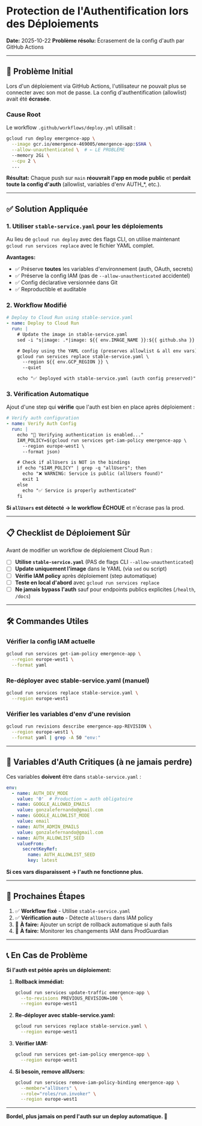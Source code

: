 # Protection de l'Authentification lors des Déploiements

**Date:** 2025-10-22
**Problème résolu:** Écrasement de la config d'auth par GitHub Actions

---

## 🚨 Problème Initial

Lors d'un déploiement via GitHub Actions, l'utilisateur ne pouvait plus se connecter avec son mot de passe. La config d'authentification (allowlist) avait été **écrasée**.

### Cause Root

Le workflow `.github/workflows/deploy.yml` utilisait :

```bash
gcloud run deploy emergence-app \
  --image gcr.io/emergence-469005/emergence-app:$SHA \
  --allow-unauthenticated \  # ← LE PROBLÈME
  --memory 2Gi \
  --cpu 2 \
  ...
```

**Résultat:** Chaque push sur `main` **réouvrait l'app en mode public** et **perdait toute la config d'auth** (allowlist, variables d'env AUTH_*, etc.).

---

## ✅ Solution Appliquée

### 1. Utiliser `stable-service.yaml` pour les déploiements

Au lieu de `gcloud run deploy` avec des flags CLI, on utilise maintenant `gcloud run services replace` avec le fichier YAML complet.

**Avantages:**
- ✅ Préserve **toutes** les variables d'environnement (auth, OAuth, secrets)
- ✅ Préserve la config IAM (pas de `--allow-unauthenticated` accidentel)
- ✅ Config déclarative versionnée dans Git
- ✅ Reproductible et auditable

### 2. Workflow Modifié

```yaml
# Deploy to Cloud Run using stable-service.yaml
- name: Deploy to Cloud Run
  run: |
    # Update the image in stable-service.yaml
    sed -i "s|image: .*|image: ${{ env.IMAGE_NAME }}:${{ github.sha }}|g" stable-service.yaml

    # Deploy using the YAML config (preserves allowlist & all env vars)
    gcloud run services replace stable-service.yaml \
      --region ${{ env.GCP_REGION }} \
      --quiet

    echo "✅ Deployed with stable-service.yaml (auth config preserved)"
```

### 3. Vérification Automatique

Ajout d'une step qui **vérifie** que l'auth est bien en place après déploiement :

```yaml
# Verify auth configuration
- name: Verify Auth Config
  run: |
    echo "🔐 Verifying authentication is enabled..."
    IAM_POLICY=$(gcloud run services get-iam-policy emergence-app \
      --region europe-west1 \
      --format json)

    # Check if allUsers is NOT in the bindings
    if echo "$IAM_POLICY" | grep -q "allUsers"; then
      echo "❌ WARNING: Service is public (allUsers found)"
      exit 1
    else
      echo "✅ Service is properly authenticated"
    fi
```

**Si `allUsers` est détecté → le workflow ÉCHOUE** et n'écrase pas la prod.

---

## 📋 Checklist de Déploiement Sûr

Avant de modifier un workflow de déploiement Cloud Run :

- [ ] **Utilise `stable-service.yaml`** (PAS de flags CLI `--allow-unauthenticated`)
- [ ] **Update uniquement l'image** dans le YAML (via `sed` ou script)
- [ ] **Vérifie IAM policy** après déploiement (step automatique)
- [ ] **Teste en local d'abord** avec `gcloud run services replace`
- [ ] **Ne jamais bypass l'auth** sauf pour endpoints publics explicites (`/health`, `/docs`)

---

## 🛠️ Commandes Utiles

### Vérifier la config IAM actuelle

```bash
gcloud run services get-iam-policy emergence-app \
  --region europe-west1 \
  --format yaml
```

### Re-déployer avec stable-service.yaml (manuel)

```bash
gcloud run services replace stable-service.yaml \
  --region europe-west1
```

### Vérifier les variables d'env d'une revision

```bash
gcloud run revisions describe emergence-app-REVISION \
  --region europe-west1 \
  --format yaml | grep -A 50 "env:"
```

---

## 🔐 Variables d'Auth Critiques (à ne jamais perdre)

Ces variables **doivent** être dans `stable-service.yaml` :

```yaml
env:
  - name: AUTH_DEV_MODE
    value: '0'  # Production = auth obligatoire
  - name: GOOGLE_ALLOWED_EMAILS
    value: gonzalefernando@gmail.com
  - name: GOOGLE_ALLOWLIST_MODE
    value: email
  - name: AUTH_ADMIN_EMAILS
    value: gonzalefernando@gmail.com
  - name: AUTH_ALLOWLIST_SEED
    valueFrom:
      secretKeyRef:
        name: AUTH_ALLOWLIST_SEED
        key: latest
```

**Si ces vars disparaissent → l'auth ne fonctionne plus.**

---

## 🚀 Prochaines Étapes

1. ✅ **Workflow fixé** - Utilise `stable-service.yaml`
2. ✅ **Vérification auto** - Détecte `allUsers` dans IAM policy
3. 🔄 **À faire:** Ajouter un script de rollback automatique si auth fails
4. 🔄 **À faire:** Monitorer les changements IAM dans ProdGuardian

---

## 📞 En Cas de Problème

**Si l'auth est pétée après un déploiement:**

1. **Rollback immédiat:**
   ```bash
   gcloud run services update-traffic emergence-app \
     --to-revisions PREVIOUS_REVISION=100 \
     --region europe-west1
   ```

2. **Re-déployer avec stable-service.yaml:**
   ```bash
   gcloud run services replace stable-service.yaml \
     --region europe-west1
   ```

3. **Vérifier IAM:**
   ```bash
   gcloud run services get-iam-policy emergence-app \
     --region europe-west1
   ```

4. **Si besoin, remove allUsers:**
   ```bash
   gcloud run services remove-iam-policy-binding emergence-app \
     --member="allUsers" \
     --role="roles/run.invoker" \
     --region europe-west1
   ```

---

**Bordel, plus jamais on perd l'auth sur un deploy automatique. 🔐**
